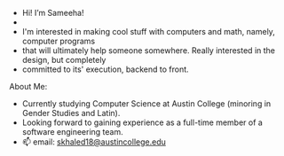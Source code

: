 - Hi! I’m Sameeha!
- 
- I'm interested in making cool stuff with computers and math, namely, computer programs 
- that will ultimately help someone somewhere. Really interested in the design, but completely 
- committed to its' execution, backend to front. 

About Me: 
- Currently studying Computer Science at Austin College (minoring in Gender Studies and Latin).
- Looking forward to gaining experience as a full-time member of a software engineering team. 
- 📫  email: skhaled18@austincollege.edu 

<!---
fancynine9/fancynine9 is a ✨ special ✨ repository because its `README.md` (this file) appears on your GitHub profile.
You can click the Preview link to take a look at your changes.
--->
